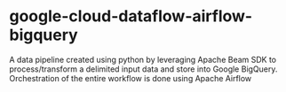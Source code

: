 # google-cloud-dataflow-airflow-bigquery

A data pipeline created using python by leveraging Apache Beam SDK to process/transform a delimited input data and store into Google BigQuery. Orchestration of the entire workflow is done using Apache Airflow
